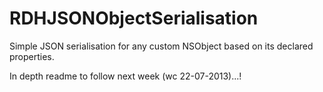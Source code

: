 RDHJSONObjectSerialisation
==========================

Simple JSON serialisation for any custom NSObject based on its declared properties.

In depth readme to follow next week (wc 22-07-2013)...!
